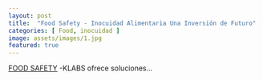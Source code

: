 ```yaml
---
layout: post
title:  "Food Safety - Inocuidad Alimentaria Una Inversión de Futuro"
categories: [ Food, inocuidad ]
image: assets/images/1.jpg
featured: true
---
```

<a href="#">FOOD SAFETY</a> -KLABS ofrece soluciones...
